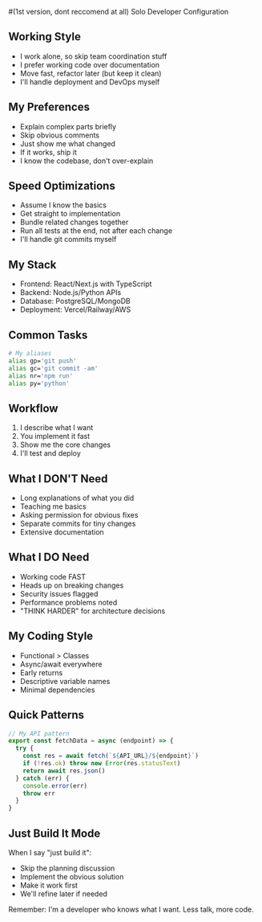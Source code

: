 #(1st version, dont reccomend at all) Solo Developer Configuration

## Working Style
- I work alone, so skip team coordination stuff
- I prefer working code over documentation
- Move fast, refactor later (but keep it clean)
- I'll handle deployment and DevOps myself

## My Preferences
- Explain complex parts briefly
- Skip obvious comments
- Just show me what changed
- If it works, ship it
- I know the codebase, don't over-explain

## Speed Optimizations
- Assume I know the basics
- Get straight to implementation
- Bundle related changes together
- Run all tests at the end, not after each change
- I'll handle git commits myself

## My Stack
<!-- Update with your actual stack -->
- Frontend: React/Next.js with TypeScript
- Backend: Node.js/Python APIs  
- Database: PostgreSQL/MongoDB
- Deployment: Vercel/Railway/AWS

## Common Tasks
```bash
# My aliases
alias gp='git push'
alias gc='git commit -am'
alias nr='npm run'
alias py='python'
```

## Workflow
1. I describe what I want
2. You implement it fast
3. Show me the core changes
4. I'll test and deploy

## What I DON'T Need
- Long explanations of what you did
- Teaching me basics
- Asking permission for obvious fixes
- Separate commits for tiny changes
- Extensive documentation

## What I DO Need
- Working code FAST
- Heads up on breaking changes
- Security issues flagged
- Performance problems noted
- "THINK HARDER" for architecture decisions

## My Coding Style
- Functional > Classes
- Async/await everywhere
- Early returns
- Descriptive variable names
- Minimal dependencies

## Quick Patterns
<!-- Add your personal patterns -->
```javascript
// My API pattern
export const fetchData = async (endpoint) => {
  try {
    const res = await fetch(`${API_URL}/${endpoint}`)
    if (!res.ok) throw new Error(res.statusText)
    return await res.json()
  } catch (err) {
    console.error(err)
    throw err
  }
}
```

## Just Build It Mode
When I say "just build it":
- Skip the planning discussion
- Implement the obvious solution
- Make it work first
- We'll refine later if needed

Remember: I'm a developer who knows what I want. Less talk, more code.

